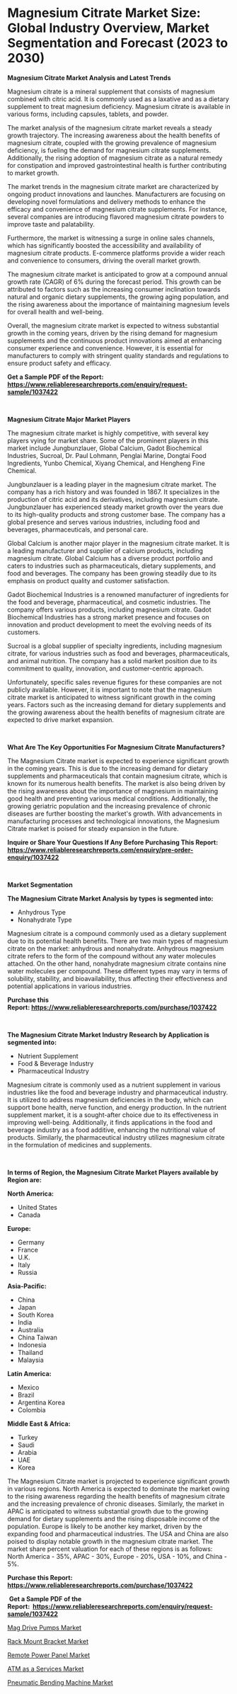 <p><h1>Magnesium Citrate Market Size: Global Industry Overview, Market Segmentation and Forecast (2023 to 2030)</h1></p><p><strong>Magnesium Citrate Market Analysis and Latest Trends</strong></p>
<p><p>Magnesium citrate is a mineral supplement that consists of magnesium combined with citric acid. It is commonly used as a laxative and as a dietary supplement to treat magnesium deficiency. Magnesium citrate is available in various forms, including capsules, tablets, and powder.</p><p>The market analysis of the magnesium citrate market reveals a steady growth trajectory. The increasing awareness about the health benefits of magnesium citrate, coupled with the growing prevalence of magnesium deficiency, is fueling the demand for magnesium citrate supplements. Additionally, the rising adoption of magnesium citrate as a natural remedy for constipation and improved gastrointestinal health is further contributing to market growth.</p><p>The market trends in the magnesium citrate market are characterized by ongoing product innovations and launches. Manufacturers are focusing on developing novel formulations and delivery methods to enhance the efficacy and convenience of magnesium citrate supplements. For instance, several companies are introducing flavored magnesium citrate powders to improve taste and palatability.</p><p>Furthermore, the market is witnessing a surge in online sales channels, which has significantly boosted the accessibility and availability of magnesium citrate products. E-commerce platforms provide a wider reach and convenience to consumers, driving the overall market growth.</p><p>The magnesium citrate market is anticipated to grow at a compound annual growth rate (CAGR) of 6% during the forecast period. This growth can be attributed to factors such as the increasing consumer inclination towards natural and organic dietary supplements, the growing aging population, and the rising awareness about the importance of maintaining magnesium levels for overall health and well-being.</p><p>Overall, the magnesium citrate market is expected to witness substantial growth in the coming years, driven by the rising demand for magnesium supplements and the continuous product innovations aimed at enhancing consumer experience and convenience. However, it is essential for manufacturers to comply with stringent quality standards and regulations to ensure product safety and efficacy.</p></p>
<p><strong>Get a Sample PDF of the Report:&nbsp; <a href="https://www.reliableresearchreports.com/enquiry/request-sample/1037422">https://www.reliableresearchreports.com/enquiry/request-sample/1037422</a></strong></p>
<p>&nbsp;</p>
<p><strong>Magnesium Citrate Major Market Players</strong></p>
<p><p>The magnesium citrate market is highly competitive, with several key players vying for market share. Some of the prominent players in this market include Jungbunzlauer, Global Calcium, Gadot Biochemical Industries, Sucroal, Dr. Paul Lohmann, Penglai Marine, Dongtai Food Ingredients, Yunbo Chemical, Xiyang Chemical, and Hengheng Fine Chemical. </p><p>Jungbunzlauer is a leading player in the magnesium citrate market. The company has a rich history and was founded in 1867. It specializes in the production of citric acid and its derivatives, including magnesium citrate. Jungbunzlauer has experienced steady market growth over the years due to its high-quality products and strong customer base. The company has a global presence and serves various industries, including food and beverages, pharmaceuticals, and personal care.</p><p>Global Calcium is another major player in the magnesium citrate market. It is a leading manufacturer and supplier of calcium products, including magnesium citrate. Global Calcium has a diverse product portfolio and caters to industries such as pharmaceuticals, dietary supplements, and food and beverages. The company has been growing steadily due to its emphasis on product quality and customer satisfaction.</p><p>Gadot Biochemical Industries is a renowned manufacturer of ingredients for the food and beverage, pharmaceutical, and cosmetic industries. The company offers various products, including magnesium citrate. Gadot Biochemical Industries has a strong market presence and focuses on innovation and product development to meet the evolving needs of its customers.</p><p>Sucroal is a global supplier of specialty ingredients, including magnesium citrate, for various industries such as food and beverages, pharmaceuticals, and animal nutrition. The company has a solid market position due to its commitment to quality, innovation, and customer-centric approach.</p><p>Unfortunately, specific sales revenue figures for these companies are not publicly available. However, it is important to note that the magnesium citrate market is anticipated to witness significant growth in the coming years. Factors such as the increasing demand for dietary supplements and the growing awareness about the health benefits of magnesium citrate are expected to drive market expansion.</p></p>
<p>&nbsp;</p>
<p><strong>What Are The Key Opportunities For Magnesium Citrate Manufacturers?</strong></p>
<p><p>The Magnesium Citrate market is expected to experience significant growth in the coming years. This is due to the increasing demand for dietary supplements and pharmaceuticals that contain magnesium citrate, which is known for its numerous health benefits. The market is also being driven by the rising awareness about the importance of magnesium in maintaining good health and preventing various medical conditions. Additionally, the growing geriatric population and the increasing prevalence of chronic diseases are further boosting the market's growth. With advancements in manufacturing processes and technological innovations, the Magnesium Citrate market is poised for steady expansion in the future.</p></p>
<p><strong>Inquire or Share Your Questions If Any Before Purchasing This Report: <a href="https://www.reliableresearchreports.com/enquiry/pre-order-enquiry/1037422">https://www.reliableresearchreports.com/enquiry/pre-order-enquiry/1037422</a></strong></p>
<p>&nbsp;</p>
<p><strong>Market Segmentation</strong></p>
<p><strong>The Magnesium Citrate Market Analysis by types is segmented into:</strong></p>
<p><ul><li>Anhydrous Type</li><li>Nonahydrate Type</li></ul></p>
<p><p>Magnesium citrate is a compound commonly used as a dietary supplement due to its potential health benefits. There are two main types of magnesium citrate on the market: anhydrous and nonahydrate. Anhydrous magnesium citrate refers to the form of the compound without any water molecules attached. On the other hand, nonahydrate magnesium citrate contains nine water molecules per compound. These different types may vary in terms of solubility, stability, and bioavailability, thus affecting their effectiveness and potential applications in various industries.</p></p>
<p><strong>Purchase this Report:&nbsp;<a href="https://www.reliableresearchreports.com/purchase/1037422">https://www.reliableresearchreports.com/purchase/1037422</a></strong></p>
<p>&nbsp;</p>
<p><strong>The Magnesium Citrate Market Industry Research by Application is segmented into:</strong></p>
<p><ul><li>Nutrient Supplement</li><li>Food & Beverage Industry</li><li>Pharmaceutical Industry</li></ul></p>
<p><p>Magnesium citrate is commonly used as a nutrient supplement in various industries like the food and beverage industry and pharmaceutical industry. It is utilized to address magnesium deficiencies in the body, which can support bone health, nerve function, and energy production. In the nutrient supplement market, it is a sought-after choice due to its effectiveness in improving well-being. Additionally, it finds applications in the food and beverage industry as a food additive, enhancing the nutritional value of products. Similarly, the pharmaceutical industry utilizes magnesium citrate in the formulation of medicines and supplements.</p></p>
<p>&nbsp;</p>
<p><strong>In terms of Region, the Magnesium Citrate Market Players available by Region are:</strong></p>
<p>
    <p> <strong> North America: </strong>
        <ul>
            <li>United States</li>
            <li>Canada</li>
        </ul>
        </p> 
    <p> <strong> Europe: </strong>
        <ul>
            <li>Germany</li>
            <li>France</li>
            <li>U.K.</li>
            <li>Italy</li>
            <li>Russia</li>
        </ul>
        </p> 
    <p> <strong> Asia-Pacific: </strong>
        <ul>
            <li>China</li>
            <li>Japan</li>
            <li>South Korea</li>
            <li>India</li>
            <li>Australia</li>
            <li>China Taiwan</li>
            <li>Indonesia</li>
            <li>Thailand</li>
            <li>Malaysia</li>
        </ul>
        </p> 
    <p> <strong> Latin America: </strong>
        <ul>
            <li>Mexico</li>
            <li>Brazil</li>
            <li>Argentina Korea</li>
            <li>Colombia</li>
        </ul>
        </p> 
    <p> <strong> Middle East & Africa: </strong>
        <ul>
            <li>Turkey</li>
            <li>Saudi</li>
            <li>Arabia</li>
            <li>UAE</li>
            <li>Korea</li>
        </ul>
    </p>
    </p>
<p><p>The Magnesium Citrate market is projected to experience significant growth in various regions. North America is expected to dominate the market owing to the rising awareness regarding the health benefits of magnesium citrate and the increasing prevalence of chronic diseases. Similarly, the market in APAC is anticipated to witness substantial growth due to the growing demand for dietary supplements and the rising disposable income of the population. Europe is likely to be another key market, driven by the expanding food and pharmaceutical industries. The USA and China are also poised to display notable growth in the magnesium citrate market. The market share percent valuation for each of these regions is as follows: North America - 35%, APAC - 30%, Europe - 20%, USA - 10%, and China - 5%.</p></p>
<p><strong>Purchase this Report: <a href="https://www.reliableresearchreports.com/purchase/1037422">https://www.reliableresearchreports.com/purchase/1037422</a></strong></p>
<p>&nbsp;<strong>Get a Sample PDF of the Report:&nbsp;&nbsp;<a href="https://www.reliableresearchreports.com/enquiry/request-sample/1037422">https://www.reliableresearchreports.com/enquiry/request-sample/1037422</a></strong></p>
<p><strong></strong></p>
<p><p><a href="https://medium.com/@helalkhan4512/mag-drive-pumps-market-size-growth-forecast-2023-2030-bf80748e8fcf">Mag Drive Pumps Market</a></p><p><a href="https://www.linkedin.com/pulse/rack-mount-bracket-market-size-2023-2030-global-industrial-r9tye/">Rack Mount Bracket Market</a></p><p><a href="https://www.linkedin.com/pulse/remote-power-panel-market-size-share-global-analysis-report-cmsje/">Remote Power Panel Market</a></p><p><a href="https://www.reportprime.com/atm-as-a-services-r11641">ATM as a Services Market</a></p><p><a href="https://medium.com/@smithazim89098/pneumatic-bending-machine-market-size-growth-forecast-2023-2030-c9f3efa862c2">Pneumatic Bending Machine Market</a></p></p>